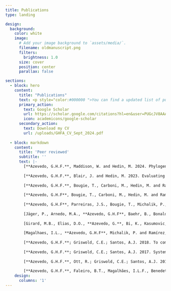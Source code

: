 ```yaml
---
title: Publications
type: landing

design:
  background:
    color: white
    image:
      # Add your image background to `assets/media/`.
      filename: oldmanuscript.png
      filters:
        brightness: 1.0
      size: cover
      position: center
      parallax: false

sections:
  - block: hero
    content:
      title: "Publications"
      text: <p style="color:#000000 ">You can find a updated list of publications on my Google Scholar profile, or you can download my CV. Don't hesitate to contact me if you find some pay wall on your way. </p>
      primary_action:
        text: Google Scholar
        url: https://scholar.google.com/citations?hl=en&user=PUGcJV8AAAAJ
        icon: academicons/google-scholar
      secondary_action:
        text: Download my CV
        url: /uploads/GHFA_CV_Sept_2024.pdf
  
  - block: markdown
    content:
      title: 'Peer reviewed'
      subtitle: ''
      text: |-
        [**Azevedo, G.H.F.**, Maddison, W. and Hedin, M. 2024. Phylogeny and biogeography of harmochirine jumping spiders (Araneae: Salticidae). Molecular Phylogenetics and Evolution, 197, p. 108109](https://doi.org/10.1016/j.ympev.2024.108109)  
        
        [**Azevedo, G.H.F.**, Blair, J. and Hedin, M. 2023. Evaluating possible anthropogenic impacts on gene flow and loss of genetic diversity in endangered Madla Cave Meshweaver spiders (Hahniidae, Cicurina madla). Conservation Genetics, 25, p. 149–164.](https://doi.org/10.1007/s10592-023-01561-y)  
        
        [**Azevedo, G.H.F.**, Bougie, T., Carboni, M., Hedin, M. and Ramírez, M.J., 2022. Convergence, Hemiplasy, and Correlated Evolution Impact Morphological Diversity Related to a Web-Less Lifestyle in the Two-Clawed Spiders. Insect Systematics and Diversity, 6(5), p. 1–14.](https://doi.org/10.1093/isd/ixac020)  
        
        [**Azevedo, G.H.F**, Bougie, T., Carboni, M., Hedin, M. and Ramírez, M.J., 2022. Combining Genomic, Phenotypic and Sanger Sequencing Data to Elucidate the Phylogeny of the Two-Clawed Spiders (Dionycha). Molecular Phylogenetics and Evolution, 166, p. 107327.](https://doi.org/10.1016/j.ympev.2021.107327)  
        
        [**Azevedo, G.H.F**, Parreiras, J.S., Bougie, T., Michalik, P., Wunderlich, J. and Ramírez, M.J., 2021. Fossils constrain biogeographical history in a clade of flattened spiders with transcontinental distribution. Journal of Biogeography, 48, p. 3032– 3046.](https://doi.org/10.1111/jbi.14259)  
        
        [Jäger, P., Arnedo, M.A., **Azevedo, G.H.F**, Baehr, B., Bonaldo, A.B., Haddad, C.R., Harms, D., Hormiga, G., Labarque, F.M., Muster, C. and Ramírez, M.J., 2021. Twenty years, eight legs, one concept: describing spider biodiversity in Zootaxa (Arachnida: Araneae). Zootaxa, 4979(1), p.131-146.](https://doi.org/10.11646/zootaxa.4979.1.14)  
        
        [Girard, M.B., Elias, D.O., **Azevedo, G.**, Bi, K., Kasumovic, M.M., Waldock, J.M., Rosenblum, E.B. and Hedin, M., 2021. Phylogenomics of            peacock spiders and their kin (Salticidae: Maratus), with implications for the evolution of male courtship displays. Biological Journal of the Linnean Society, 132(3), p. 471-494.](https://doi.org/10.1093/biolinnean/blaa165)  
        
        [Magalhaes, I.L., **Azevedo, G.H.F**, Michalik, P. and Ramírez, M.J., 2020. The fossil record of spiders revisited: implications for calibrating trees and evidence for a major faunal turnover since the Mesozoic. Biological Reviews, 95(1), p.184-217.](https://doi.org/10.1111/brv.12559)
        
        [**Azevedo, G.H.F.**; Griswold, C.E.; Santos, A.J. 2018. To complicate or to simplify? Phylogenetic tests of complexity trends and genital evolution in ground spiders (Araneae: Dionycha: Gnaphosidae). Zoological Journal of the Linnean Society, v. 184, Issue 3, p. 673-694.](https://doi.org/10.1093/zoolinnean/zly016)
        
        [**Azevedo, G.H.F.**; Griswold, C.E.; Santos, A.J. 2017. Systematics and evolution of ground spiders revisited (Araneae, Dionycha, Gnaphosidae). Cladistics, p. 1-48, 2017.](https://doi.org/10.1111/cla.12226)
        
        [**Azevedo, G.H.F.**, Ott, R.; Griswold, C.E.; Santos, A.J. 2016. A taxonomic revision of the ground spiders of the genus Apopyllus (Araneae:Gnaphosidae). Zootaxa (Auckland. Print), v. 4178, p. 301.](http://dx.doi.org/10.11646/zootaxa.4178.3.1)
        
        [**Azevedo, G.H.F.**, Faleiro, B.T., Magalhães, I.L.F., Benedetti, A.R., Oliveira, U., Pena-Barbosa, J.P.P., Santos, M.T.T., Vilela, P.F., De Maria, M., Santos, A.J. 2014. Effectiveness of sampling methods and further sampling for accessing spider diversity: a case study in a Brazilian Atlantic rainforest fragment. Insect Conservation and Diversity, v. 7, p. 381-391.](https://doi.org/10.1111/icad.12061)
    design:
      columns: '1'
---
```

